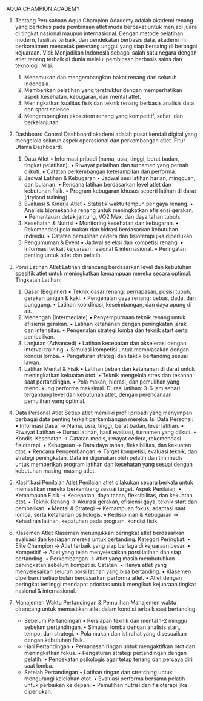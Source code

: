 AQUA CHAMPION ACADEMY

1. Tentang Perusahaan
Aqua Champion Academy adalah akademi renang yang berfokus pada pembinaan atlet muda berbakat untuk menjadi juara di tingkat nasional maupun internasional. Dengan metode pelatihan modern, fasilitas terbaik, dan pendekatan berbasis data, akademi ini berkomitmen mencetak perenang unggul yang siap bersaing di berbagai kejuaraan.
Visi:
Menjadikan Indonesia sebagai salah satu negara dengan atlet renang terbaik di dunia melalui pembinaan berbasis sains dan teknologi.
Misi:
    1.	Menemukan dan mengembangkan bakat renang dari seluruh Indonesia.
    2.	Memberikan pelatihan yang terstruktur dengan memperhatikan aspek kesehatan, kebugaran, dan mental atlet.
    3.	Meningkatkan kualitas fisik dan teknik renang berbasis analisis data dan sport science.
    4.	Mengembangkan ekosistem renang yang kompetitif, sehat, dan berkelanjutan.

2. Dashboard Control
Dashboard akademi adalah pusat kendali digital yang mengelola seluruh aspek operasional dan perkembangan atlet.
Fitur Utama Dashboard:
    1. Data Atlet
        •	Informasi pribadi (nama, usia, tinggi, berat badan, tingkat pelatihan).
        •	Riwayat pelatihan dan turnamen yang pernah diikuti.
        •	Catatan perkembangan keterampilan dan performa.
    2. Jadwal Latihan & Kebugaran
        •	Jadwal sesi latihan harian, mingguan, dan bulanan.
        •	Rencana latihan berdasarkan level atlet dan kebutuhan fisik.
        •	Program kebugaran khusus seperti latihan di darat (dryland training).
    3.	Evaluasi & Kinerja Atlet
        •	Statistik waktu tempuh per gaya renang.
        •	Analisis biomekanika renang untuk meningkatkan efisiensi gerakan.
        •	Pemantauan detak jantung, VO2 Max, dan daya tahan tubuh.
    4.	Kesehatan & Nutrisi
        •	Monitoring kesehatan dan kebugaran.
        •	Rekomendasi pola makan dan hidrasi berdasarkan kebutuhan individu.
        •	Catatan pemulihan cedera dan fisioterapi jika diperlukan.
    5.	Pengumuman & Event
        •	Jadwal seleksi dan kompetisi renang.
        •	Informasi terkait kejuaraan nasional & internasional.
        •	Peringatan penting untuk atlet dan pelatih.

3. Porsi Latihan Atlet
Latihan dirancang berdasarkan level dan kebutuhan spesifik atlet untuk meningkatkan kemampuan mereka secara optimal.
Tingkatan Latihan:
    1. Dasar (Beginner)
        •	Teknik dasar renang: pernapasan, posisi tubuh, gerakan tangan & kaki.
        •	Pengenalan gaya renang: bebas, dada, dan punggung.
        •	Latihan koordinasi, keseimbangan, dan daya apung di air.
    2. Menengah (Intermediate)
        •	Penyempurnaan teknik renang untuk efisiensi gerakan.
        •	Latihan ketahanan dengan peningkatan jarak dan intensitas.
        •	Pengenalan strategi lomba dan teknik start serta pembalikan.
    3. Lanjutan (Advanced)
        •	Latihan kecepatan dan akselerasi dengan interval training.
        •	Simulasi kompetisi untuk membiasakan dengan kondisi lomba.
        •	Pengaturan strategi dan taktik bertanding sesuai lawan.
    4. Latihan Mental & Fisik
        •	Latihan beban dan ketahanan di darat untuk meningkatkan kekuatan otot.
        •	Teknik mengelola stres dan tekanan saat pertandingan.
        •	Pola makan, hidrasi, dan pemulihan yang mendukung performa maksimal.
Durasi latihan: 3-6 jam sehari tergantung level dan kebutuhan atlet, dengan perencanaan pemulihan yang optimal.

4. Data Personal Atlet
Setiap atlet memiliki profil pribadi yang menyimpan berbagai data penting terkait perkembangan mereka.
Isi Data Personal:
•	Informasi Dasar → Nama, usia, tinggi, berat badan, level latihan.
•	Riwayat Latihan → Durasi latihan, hasil evaluasi, turnamen yang diikuti.
•	Kondisi Kesehatan → Catatan medis, riwayat cedera, rekomendasi fisioterapi.
•	Kebugaran → Data daya tahan, fleksibilitas, dan kekuatan otot.
•	Rencana Pengembangan → Target kompetisi, evaluasi teknik, dan strategi peningkatan.
Data ini digunakan oleh pelatih dan tim medis untuk memberikan program latihan dan kesehatan yang sesuai dengan kebutuhan masing-masing atlet.

5. Klasifikasi Penilaian Atlet
Penilaian atlet dilakukan secara berkala untuk memastikan mereka berkembang sesuai target.
Aspek Penilaian:
•	Kemampuan Fisik → Kecepatan, daya tahan, fleksibilitas, dan kekuatan otot.
•	Teknik Renang → Akurasi gerakan, efisiensi gaya, teknik start dan pembalikan.
•	Mental & Strategi → Kemampuan fokus, adaptasi saat lomba, serta ketahanan psikologis.
•	Kedisiplinan & Kebugaran → Kehadiran latihan, kepatuhan pada program, kondisi fisik.

6. Klasemen Atlet
Klasemen menunjukkan peringkat atlet berdasarkan evaluasi dan kesiapan mereka untuk bertanding.
Kategori Peringkat:
•	Elite Champion → Atlet terbaik yang siap berlaga di kejuaraan besar.
•	Kompetitif → Atlet yang telah menyelesaikan porsi latihan dan siap bertanding.
•	Perkembangan → Atlet yang masih membutuhkan peningkatan sebelum kompetisi.
Catatan:
•	Hanya atlet yang menyelesaikan seluruh porsi latihan yang bisa bertanding.
•	Klasemen diperbarui setiap bulan berdasarkan performa atlet.
•	Atlet dengan peringkat tertinggi mendapat prioritas untuk mengikuti kejuaraan tingkat nasional & internasional.

7. Manajemen Waktu Pertandingan & Pemulihan
Manajemen waktu dirancang untuk memastikan atlet dalam kondisi terbaik saat bertanding.
    - Sebelum Pertandingan
        •	Persiapan teknik dan mental 1-2 minggu sebelum pertandingan.
        •	Simulasi lomba dengan analisis start, tempo, dan strategi.
        •	Pola makan dan istirahat yang disesuaikan dengan kebutuhan fisik.
    - Hari Pertandingan
        •	Pemanasan ringan untuk mengaktifkan otot dan meningkatkan fokus.
        •	Pengaturan strategi pertandingan dengan pelatih.
        •	Pendekatan psikologis agar tetap tenang dan percaya diri saat lomba.
    - Setelah Pertandingan
        •	Latihan ringan dan stretching untuk mengurangi kelelahan otot.
        •	Evaluasi performa bersama pelatih untuk perbaikan ke depan.
        •	Pemulihan nutrisi dan fisioterapi jika diperlukan.